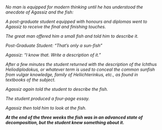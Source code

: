 _No man is equipped for modern thinking until he has understood the anecdote of Agassiz and the fish:_

_A post-graduate student equipped with honours and diplomas went to Agassiz to receive the final and finishing touches._

_The great man offered him a small fish and told him to describe it._

_Post-Graduate Student: “That’s only a sun-fish”_

_Agassiz: “I know that. Write a description of it.”_

_After a few minutes the student returned with the description of the Ichthus Heliodiplodokus, or whatever term is used to conceal the common sunfish from vulgar knowledge, family of Heliichterinkus, etc., as found in textbooks of the subject._

_Agassiz again told the student to describe the fish._

_The student produced a four-page essay._

_Agassiz then told him to look at the fish._

**_At the end of the three weeks the fish was in an advanced state of decomposition, but the student knew something about it._**